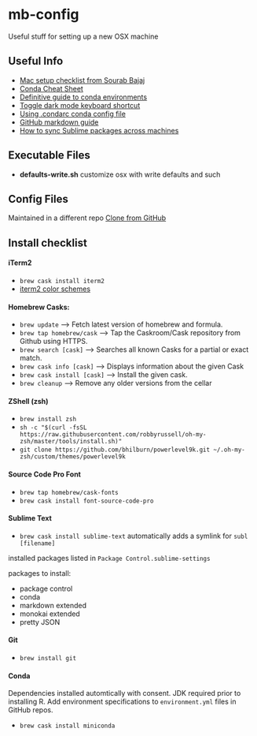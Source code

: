 # mb-config
Useful stuff for setting up a new OSX machine

## Useful Info 
- [Mac setup checklist from Sourab Bajaj](https://sourabhbajaj.com/mac-setup/)
- [Conda Cheat Sheet](https://docs.conda.io/projects/conda/en/4.6.0/_downloads/52a95608c49671267e40c689e0bc00ca/conda-cheatsheet.pdf)
- [Definitive guide to conda environments](https://towardsdatascience.com/a-guide-to-conda-environments-bc6180fc533)
- [Toggle dark mode keyboard shortcut](https://lifehacker.com/switch-between-dark-and-light-mode-on-your-mac-with-thi-1838488087)
- [Using .condarc conda config file](https://docs.conda.io/projects/conda/en/latest/user-guide/configuration/use-condarc.html#creating-and-editing)
- [GitHub markdown guide](https://help.github.com/en/github/writing-on-github/basic-writing-and-formatting-syntax)
- [How to sync Sublime packages across machines](https://packagecontrol.io/docs/syncing)

## Executable Files

- **defaults-write.sh** customize osx with write defaults and such 

## Config Files
Maintained in a different repo
[Clone from GitHub](https://git.autodesk.com/beamt/dotfiles)

## Install checklist

#### iTerm2
- `brew cask install iterm2` 
- [iterm2 color schemes](https://iterm2colorschemes.com/)

#### Homebrew Casks: 
- `brew update` --> Fetch latest version of homebrew and formula.
- `brew tap homebrew/cask` --> Tap the Caskroom/Cask repository from Github using HTTPS.
- `brew search [cask]` --> Searches all known Casks for a partial or exact match.
- `brew cask info [cask]` --> Displays information about the given Cask
- `brew cask install [cask]` --> Install the given cask.
- `brew cleanup` --> Remove any older versions from the cellar       

#### ZShell (zsh) 
- `brew install zsh` 
- `sh -c "$(curl -fsSL https://raw.githubusercontent.com/robbyrussell/oh-my-zsh/master/tools/install.sh)"`  
- `git clone https://github.com/bhilburn/powerlevel9k.git ~/.oh-my-zsh/custom/themes/powerlevel9k`

#### Source Code Pro Font
- `brew tap homebrew/cask-fonts`
- `brew cask install font-source-code-pro`

#### Sublime Text 
- `brew cask install sublime-text`
automatically adds a symlink for `subl [filename]` 

installed packages listed in `Package Control.sublime-settings`

packages to install: 
- package control
- conda
- markdown extended
- monokai extended
- pretty JSON

#### Git 
- `brew install git` 

#### Conda
Dependencies installed automtically with consent. JDK required prior to installing R. Add environment specifications to `environment.yml` files in GitHub repos.

- `brew cask install miniconda`


